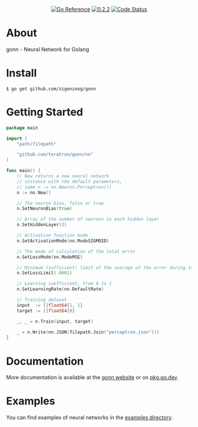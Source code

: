 <div style="text-align: center">
  <!--a href="https://pkg.go.dev/github.com/zigenzoog/gonn?tab=doc" title="Go API Reference" rel="nofollow"><img src="https://img.shields.io/badge/go-documentation-blue.svg?style=flat" alt="Go API Reference"></a-->
  <a href="https://pkg.go.dev/github.com/zigenzoog/gonn"><img src="https://pkg.go.dev/badge/github.com/zigenzoog/gonn.svg" alt="Go Reference"></a>
  <a href="https://github.com/zigenzoog/gonn/releases/tag/v0.2.3" title="0.2.3" rel="nofollow"><img src="https://img.shields.io/badge/version-0.2.3-blue.svg?style=flat" alt="0.2.2"></a>
  <a href="https://goreportcard.com/report/github.com/zigenzoog/gonn"><img src="https://goreportcard.com/badge/github.com/zigenzoog/gonn" alt="Code Status" /></a>

  <!--a href="https://travis-ci.org/zigenzoog/gonn"><img src="https://travis-ci.org/zigenzoog/gonn.svg" alt="Build Status" /></a-->
  <!--a href='https://coveralls.io/github/zigenzoog/gonn?branch=develop'><img src='https://coveralls.io/repos/github/zigenzoog/gonn/badge.svg?branch=develop' alt='Coverage Status' /></a-->
  <!--a href='https://sourcegraph.com/github.com/zigenzoog/gonn?badge'><img src='https://sourcegraph.com/github.com/zigenzoog/gonn/-/badge.svg' alt='Used By' /></a-->
</div>

# About
gonn - Neural Network for Golang

# Install

    $ go get github.com/zigenzoog/gonn

# Getting Started

```go
package main

import (
	"path/filepath"

	"github.com/teratron/gonn/nn"
)

func main() {
	// New returns a new neural network
	// instance with the default parameters,
	// same n := nn.New(nn.Perceptron())
	n := nn.New()

    // The neuron bias, false or true
	n.SetNeuronBias(true)    

    // Array of the number of neurons in each hidden layer
	n.SetHiddenLayer(3)           

    // Activation function mode      
	n.SetActivationMode(nn.ModeSIGMOID)

    // The mode of calculation of the total error
	n.SetLossMode(nn.ModeMSE)

    // Minimum (sufficient) limit of the average of the error during training
	n.SetLossLimit(.0001)

    // Learning coefficient, from 0 to 1
	n.SetLearningRate(nn.DefaultRate)

    // Training dataset
	input  := []float64{1, 1}
	target := []float64{0}

	_, _ = n.Train(input, target)

	_ = n.Write(nn.JSON(filepath.Join("perceptron.json")))
}
```

# Documentation
More documentation is available at the [gonn website](https://zigenzoog.github.io/gonn/) or on [pkg.go.dev](https://pkg.go.dev/github.com/zigenzoog/gonn).

# Examples
You can find examples of neural networks in the [examples directory](https://github.com/zigenzoog/gonn/tree/master/examples/).
